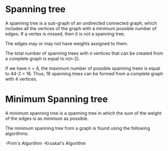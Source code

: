 # Spanning tree

A spanning tree is a sub-graph of an undirected connected graph, which includes all the vertices of the graph with a minimum possible number of edges. If a vertex is missed, then it is not a spanning tree.

The edges may or may not have weights assigned to them.

The total number of spanning trees with n vertices that can be created from a complete graph is equal to n(n-2).

If we have n = 4, the maximum number of possible spanning trees is equal to 44-2 = 16. Thus, 16 spanning trees can be formed from a complete graph with 4 vertices.

# Minimum Spanning tree

A minimum spanning tree is a spanning tree in which the sum of the weight of the edges is as minimum as possible.

The minimum spanning tree from a graph is found using the following algorithms:

-Prim's Algorithm
-Kruskal's Algorithm